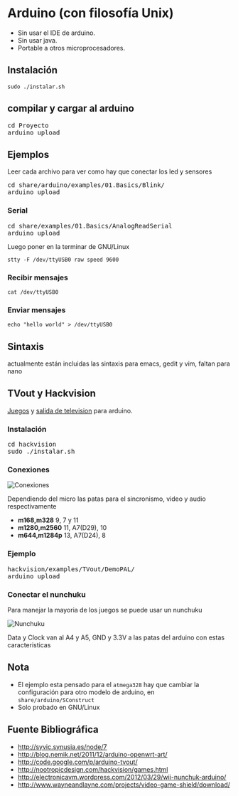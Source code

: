 Arduino (con filosofía Unix)
============================

- Sin usar el IDE de arduino.
- Sin usar java.
- Portable a otros microprocesadores.

## Instalación

`sudo ./instalar.sh`

## compilar y cargar al arduino

<pre>
cd Proyecto
arduino upload
</pre>

## Ejemplos
Leer cada archivo para ver como hay que conectar los led y sensores

<pre>
cd share/arduino/examples/01.Basics/Blink/
arduino upload
</pre>

### Serial

<pre>
cd share/examples/01.Basics/AnalogReadSerial
arduino upload
</pre>

Luego poner en la terminar de GNU/Linux

`stty -F /dev/ttyUSB0 raw speed 9600`

### Recibir mensajes

`cat /dev/ttyUSB0`
### Enviar mensajes

`echo "hello world" > /dev/ttyUSB0`

## Sintaxis

actualmente están incluidas las sintaxis para emacs, gedit y vim, faltan para nano

## TVout y Hackvision

[Juegos](http://nootropicdesign.com/hackvision/games.html) y [salida de television](http://code.google.com/p/arduino-tvout/) para arduino.

### Instalación
<pre>
cd hackvision
sudo ./instalar.sh
</pre>

### Conexiones

![Conexiones](http://farm5.static.flickr.com/4087/5225072558_5f5f760037.jpg)

Dependiendo del micro las patas para el sincronismo, video y audio respectivamente

* **m168,m328** 9, 7 y 11
* **m1280,m2560** 11, A7(D29), 10
* **m644,m1284p** 13, A7(D24), 8

### Ejemplo

<pre>
hackvision/examples/TVout/DemoPAL/
arduino upload
</pre>

### Conectar el nunchuku

Para manejar la mayoria de los juegos se puede usar un nunchuku

![Nunchuku](http://electronicavm.files.wordpress.com/2012/03/nunchuck_plug1.jpg?w=400)

Data y Clock van al A4 y A5, GND y 3.3V a las patas del arduino con estas caracteristicas

## Nota

- El ejemplo esta pensado para el `atmega328` hay que cambiar la configuración para otro modelo de arduino, en `share/arduino/SConstruct`
- Solo probado en GNU/Linux

## Fuente Bibliográfica

- http://syvic.synusia.es/node/7
- http://blog.nemik.net/2011/12/arduino-openwrt-art/
- http://code.google.com/p/arduino-tvout/
- http://nootropicdesign.com/hackvision/games.html
- http://electronicavm.wordpress.com/2012/03/29/wii-nunchuk-arduino/
- http://www.wayneandlayne.com/projects/video-game-shield/download/
